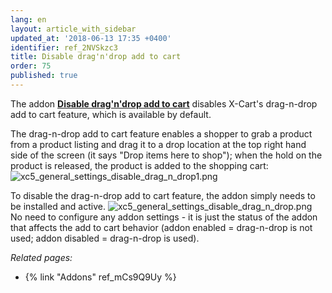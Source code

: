 ```yaml
---
lang: en
layout: article_with_sidebar
updated_at: '2018-06-13 17:35 +0400'
identifier: ref_2NVSkzc3
title: Disable drag'n'drop add to cart
order: 75
published: true
---
```

The addon **[Disable drag'n'drop add to cart](https://market.x-cart.com/addons/disable-drag-n-drop.html "Disable drag'n'drop add to cart")** disables X-Cart's drag-n-drop add to cart feature, which is available by default.

The drag-n-drop add to cart feature enables a shopper to grab a product from a product listing and drag it to a drop location at the top right hand side of the screen (it says "Drop items here to shop"); when the hold on the product is released, the product is added to the shopping cart:
![xc5_general_settings_disable_drag_n_drop1.png]({{site.baseurl}}/attachments/ref_2NVSkzc3/xc5_general_settings_disable_drag_n_drop1.png)

To disable the drag-n-drop add to cart feature, the addon simply needs to be installed and active.
![xc5_general_settings_disable_drag_n_drop.png]({{site.baseurl}}/attachments/ref_2NVSkzc3/xc5_general_settings_disable_drag_n_drop.png)
No need to configure any addon settings - it is just the status of the addon that affects the add to cart behavior (addon enabled = drag-n-drop is not used; addon disabled = drag-n-drop is used).

_Related pages:_

   * {% link "Addons" ref_mCs9Q9Uy %}

